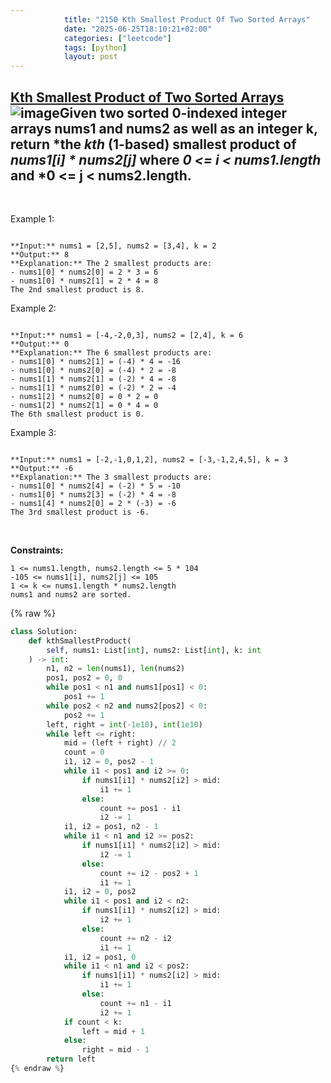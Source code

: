 ```yaml
---
            title: "2150 Kth Smallest Product Of Two Sorted Arrays"
            date: "2025-06-25T18:10:21+02:00"
            categories: ["leetcode"]
            tags: [python]
            layout: post
---
```

            
## [Kth Smallest Product of Two Sorted Arrays](https://leetcode.com/problems/kth-smallest-product-of-two-sorted-arrays) ![image](https://img.shields.io/badge/Difficulty-Hard-red)Given two **sorted 0-indexed** integer arrays nums1 and nums2 as well as an integer k, return *the *kth* (**1-based**) smallest product of *nums1[i] * nums2[j]* where *0 <= i < nums1.length* and *0 <= j < nums2.length.

 

Example 1:

```

**Input:** nums1 = [2,5], nums2 = [3,4], k = 2
**Output:** 8
**Explanation:** The 2 smallest products are:
- nums1[0] * nums2[0] = 2 * 3 = 6
- nums1[0] * nums2[1] = 2 * 4 = 8
The 2nd smallest product is 8.

```

Example 2:

```

**Input:** nums1 = [-4,-2,0,3], nums2 = [2,4], k = 6
**Output:** 0
**Explanation:** The 6 smallest products are:
- nums1[0] * nums2[1] = (-4) * 4 = -16
- nums1[0] * nums2[0] = (-4) * 2 = -8
- nums1[1] * nums2[1] = (-2) * 4 = -8
- nums1[1] * nums2[0] = (-2) * 2 = -4
- nums1[2] * nums2[0] = 0 * 2 = 0
- nums1[2] * nums2[1] = 0 * 4 = 0
The 6th smallest product is 0.

```

Example 3:

```

**Input:** nums1 = [-2,-1,0,1,2], nums2 = [-3,-1,2,4,5], k = 3
**Output:** -6
**Explanation:** The 3 smallest products are:
- nums1[0] * nums2[4] = (-2) * 5 = -10
- nums1[0] * nums2[3] = (-2) * 4 = -8
- nums1[4] * nums2[0] = 2 * (-3) = -6
The 3rd smallest product is -6.

```

 

**Constraints:**

	1 <= nums1.length, nums2.length <= 5 * 104
	-105 <= nums1[i], nums2[j] <= 105
	1 <= k <= nums1.length * nums2.length
	nums1 and nums2 are sorted.

{% raw %}
```python
class Solution:
    def kthSmallestProduct(
        self, nums1: List[int], nums2: List[int], k: int
    ) -> int:
        n1, n2 = len(nums1), len(nums2)
        pos1, pos2 = 0, 0
        while pos1 < n1 and nums1[pos1] < 0:
            pos1 += 1
        while pos2 < n2 and nums2[pos2] < 0:
            pos2 += 1
        left, right = int(-1e10), int(1e10)
        while left <= right:
            mid = (left + right) // 2
            count = 0
            i1, i2 = 0, pos2 - 1
            while i1 < pos1 and i2 >= 0:
                if nums1[i1] * nums2[i2] > mid:
                    i1 += 1
                else:
                    count += pos1 - i1
                    i2 -= 1
            i1, i2 = pos1, n2 - 1
            while i1 < n1 and i2 >= pos2:
                if nums1[i1] * nums2[i2] > mid:
                    i2 -= 1
                else:
                    count += i2 - pos2 + 1
                    i1 += 1
            i1, i2 = 0, pos2
            while i1 < pos1 and i2 < n2:
                if nums1[i1] * nums2[i2] > mid:
                    i2 += 1
                else:
                    count += n2 - i2
                    i1 += 1
            i1, i2 = pos1, 0
            while i1 < n1 and i2 < pos2:
                if nums1[i1] * nums2[i2] > mid:
                    i1 += 1
                else:
                    count += n1 - i1
                    i2 += 1
            if count < k:
                left = mid + 1
            else:
                right = mid - 1
        return left
{% endraw %}
